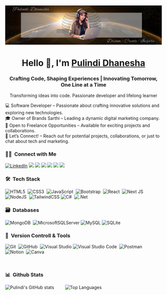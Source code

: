 <p align="center">
  <img src="https://github.com/pulindi15/Pulindi15/blob/main/pulindi_banner.png" alt="Banner Image">
</p>

<!-- Heading and Introduction -->
<h1 align="center">Hello 👋, I'm <a href="https://pulindi15.github.io/pulindi_portfolio/" target="blank">
Pulindi Dhanesha</a></h1>
<h3 align="center">Crafting Code, Shaping Experiences | Innovating Tomorrow, One Line at a Time</h3>

<!-- About Me Section -->

<p align="center"> Transforming ideas into code. Passionate developer and lifelong learner </p>

💻 Software Developer – Passionate about crafting innovative solutions and exploring new technologies. <br>
🎓 Owner of Brands Sarthi – Leading a dynamic digital marketing company. <br>
🌟 Open to Freelance Opportunities – Available for exciting projects and collaborations. <br>
💬 Let’s Connect! – Reach out for potential projects, collaborations, or just to chat about tech and marketing. <br>

<!-- Connect -->

### 🤝🏻 &nbsp;Connect with Me

<p>
  <a href="https://www.linkedin.com/in/pulindi-dhanesha/" target="_blank"><img src="https://img.shields.io/badge/LinkedIn-%230077B5?style=for-the-badge&logo=linkedin&logoColor=white" alt="LinkedIn"></a>
  <a href="mailto:pulindidhanesha15@gmail.com"><img src="https://img.shields.io/badge/-Gmail-D14836?style=for-the-badge&logo=Gmail&logoColor=white"/></a>
  <a href="https://discordapp.com/users/pulindi15"><img src="https://img.shields.io/badge/Discord-%235865F2.svg?style=for-the-badge&logo=discord&logoColor=white"/></a>
  <a href="https://www.reddit.com/user/engg_pulindi/"><img src="https://img.shields.io/badge/Reddit-FF4500?style=for-the-badge&logo=reddit&logoColor=white"/></a>
  <a href="https://www.upwork.com/freelancers/~0126099bc72ce55161/"><img src="https://img.shields.io/badge/-Upwork-73bb44?style=for-the-badge&logo=Upwork&logoColor=white"/></a>
  <a href="https://www.fiverr.com/pulindi"><img src="https://img.shields.io/badge/-Fiverr-00b22d?style=for-the-badge&logo=Fiverr&logoColor=white"/></a>
  <a href="https://medium.com/@pulindidhanesha15"><img src="https://img.shields.io/badge/-Medium-000000?style=for-the-badge&logo=Medium&logoColor=white"/></a>
</p>



### 🛠 &nbsp;Tech Stack

![HTML5](https://img.shields.io/badge/html5-%23E34F26.svg?style=for-the-badge&logo=html5&logoColor=white)&nbsp;
![CSS3](https://img.shields.io/badge/css3-%231572B6.svg?style=for-the-badge&logo=css3&logoColor=white)&nbsp;
![JavaScript](https://img.shields.io/badge/javascript-%23323330.svg?style=for-the-badge&logo=javascript&logoColor=%23F7DF1E)&nbsp;
![Bootstrap](https://img.shields.io/badge/bootstrap-%23563D7C.svg?style=for-the-badge&logo=bootstrap&logoColor=white)&nbsp;
![React](https://img.shields.io/badge/react-%2320232a.svg?style=for-the-badge&logo=react&logoColor=%2361DAFB)&nbsp;
![Next JS](https://img.shields.io/badge/Next-black?style=for-the-badge&logo=next.js&logoColor=white)&nbsp;
![NodeJS](https://img.shields.io/badge/node.js-6DA55F?style=for-the-badge&logo=node.js&logoColor=white)&nbsp;
![TailwindCSS](https://img.shields.io/badge/tailwindcss-%2338B2AC.svg?style=for-the-badge&logo=tailwind-css&logoColor=white)
![C#](https://img.shields.io/badge/C%23-%23239120?style=for-the-badge&logo=c-sharp&logoColor=white)&nbsp;
![.Net](https://img.shields.io/badge/.NET-5C2D91?style=for-the-badge&logo=.net&logoColor=white)

### 🗃 &nbsp;Databases

![MongoDB](https://img.shields.io/badge/MongoDB-%234ea94b.svg?style=for-the-badge&logo=mongodb&logoColor=white)&nbsp;
![MicrosoftSQLServer](https://img.shields.io/badge/Microsoft%20SQL%20Server-CC2927?style=for-the-badge&logo=microsoft%20sql%20server&logoColor=white)
![MySQL](https://img.shields.io/badge/mysql-4479A1.svg?style=for-the-badge&logo=mysql&logoColor=white)
![SQLite](https://img.shields.io/badge/sqlite-%2307405e.svg?style=for-the-badge&logo=sqlite&logoColor=white)

### 🧰 &nbsp;Version Controll & Tools 

![Git](https://img.shields.io/badge/git-%23F05033.svg?style=for-the-badge&logo=git&logoColor=white)&nbsp;
![GitHub](https://img.shields.io/badge/github-%23121011.svg?style=for-the-badge&logo=github&logoColor=white)&nbsp;
![Visual Studio](https://img.shields.io/badge/Visual%20Studio-5C2D91.svg?style=for-the-badge&logo=visual-studio&logoColor=white)
![Visual Studio Code](https://img.shields.io/badge/Visual%20Studio%20Code-0078d7.svg?style=for-the-badge&logo=visual-studio-code&logoColor=white)&nbsp;
![Postman](https://img.shields.io/badge/Postman-FF6C37?style=for-the-badge&logo=postman&logoColor=white)&nbsp;
![Notion](https://img.shields.io/badge/Notion-%23000000.svg?style=for-the-badge&logo=notion&logoColor=white)&nbsp;
![Canva](https://img.shields.io/badge/Canva-%2300C4CC.svg?style=for-the-badge&logo=Canva&logoColor=white)&nbsp;

<br>

### 📊 &nbsp;Github Stats 
![Pulindi's GitHub stats](https://github-readme-stats.vercel.app/api?username=pulindi15&show_icons=true&theme=tokyonight)&nbsp;&nbsp;&nbsp;&nbsp;&nbsp;&nbsp;&nbsp;&nbsp;
<img src="https://github-readme-stats.vercel.app/api/top-langs/?username=pulindi15&layout=compact&theme=tokyonight" alt="Top Languages">

